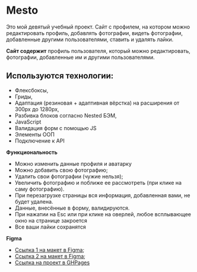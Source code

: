 # Mesto

Это мой девятый учебный проект. Сайт с профилем, на котором можно редактировать профиль, добавлять фотографии, видеть фотографии, добавленные другими пользователями, ставить и удалять лайки.

**Сайт содержит** профиль пользователя, который можно редактировать, фотографии, добавленные им и другими пользователями.

## Используются технологии:

* Флексбоксы,
* Гриды,
* Адаптация (резиновая + адаптивная вёрстка) на расширения от 300px до 1280px,
* Разбивка блоков согласно Nested БЭМ,
* JavaScript
* Валидация форм с помощью JS
* Элементы ООП
* Подключение к API

**Функциональность**

* Можно изменить данные профиля и аватарку
* Можно добавить свою фотографию;
* Удалить свои фотографии (чужие нельзя);
* Увеличить фотографию и поближе ее рассмотреть (при клике на саму фотографию).
* При перезагрузке страницы вся информация, добавленная вами, не будет удалена.
* Данные, внесённые в форму, валидируются.
* При нажатии на Esc или при клике на оверлей, любое всплывающее окно на странице закроется
* Все ваши лайки сохранятся

**Figma**

* [Ссылка 1 на макет в Figma](https://www.figma.com/file/StZjf8HnoeLdiXS7dYrLAh/JavaScript.-Sprint-4);
* [Ссылка 2 на макет в Figma](https://www.figma.com/file/nlYpT4VhFiwimn2YlncrcF/JavaScript.-Sprint-5?node-id=0%3A1);
* [Ссылка на проект в GHPages](https://maxxnikitin.github.io/mesto)


